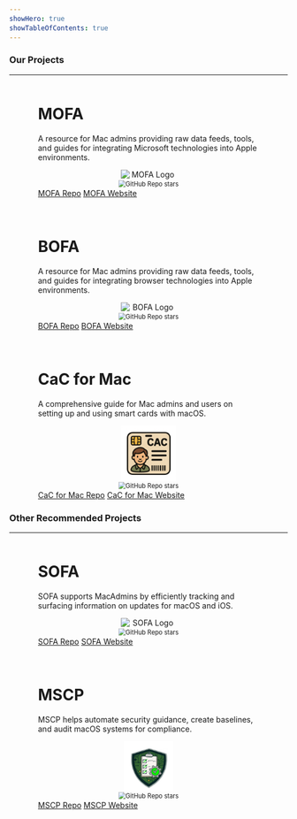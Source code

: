 ```yaml
---
showHero: true
showTableOfContents: true
---
```


### Our Projects

---

<div class="projects-container" style="display: flex; flex-wrap: wrap; justify-content: center; gap: 32px;">
  <div class="project-card" style="flex: 1 1 300px; max-width: 400px;">
    <h1>MOFA</h1>
    <p>A resource for Mac admins providing raw data feeds, tools, and guides for integrating Microsoft technologies into Apple environments.</p>
    <div style="text-align: center;">
      <img src="https://raw.githubusercontent.com/cocopuff2u/MOFA/main/.github/images/logo_Mofa_NoBackground.png" alt="MOFA Logo" style="width: 100px; display: block; margin: 0 auto;"/>
    </div>
    <div style="text-align: center;">
      <a href="https://github.com/cocopuff2u/mofa" target="_blank" style="text-decoration: none;">
        <img alt="GitHub Repo stars" src="https://img.shields.io/github/stars/cocopuff2u/mofa" style="transform: scale(0.8); display: inline-block;" />
      </a>
    </div>
    <div class="links">
      <a href="https://github.com/cocopuff2u/mofa" target="_blank">MOFA Repo</a>
      <a href="https://mofa.cocolabs.dev" target="_blank">MOFA Website</a>
    </div>
  </div>

  <div class="project-card" style="flex: 1 1 300px; max-width: 400px;">
    <h1>BOFA</h1>
    <p>A resource for Mac admins providing raw data feeds, tools, and guides for integrating browser technologies into Apple environments.</p>
    <div style="text-align: center;">
      <img src="https://raw.githubusercontent.com/cocopuff2u/BOFA/refs/heads/main/.github/images/bofa_logo.png" alt="BOFA Logo" style="width: 100px; display: block; margin: 0 auto;"/>
    </div>
    <div style="text-align: center;">
      <a href="https://github.com/cocopuff2u/bofa" target="_blank" style="text-decoration: none;">
        <img alt="GitHub Repo stars" src="https://img.shields.io/github/stars/cocopuff2u/bofa" style="transform: scale(0.8); display: inline-block;" />
      </a>
    </div>
    <div class="links">
      <a href="https://github.com/cocopuff2u/bofa" target="_blank">BOFA Repo</a>
      <a href="https://bofa.cocolabs.dev" target="_blank">BOFA Website</a>
    </div>
  </div>
</div>

<div style="display: flex; justify-content: center; margin-top: 32px;">
  <div class="project-card" style="max-width: 400px;">
    <h1>CaC for Mac</h1>
    <p>A comprehensive guide for Mac admins and users on setting up and using smart cards with macOS.</p>
    <div style="text-align: center;">
      <img src="https://raw.githubusercontent.com/cocopuff2u/CAC_FOR_MAC/refs/heads/main/.github/imgs/cacformac.png" alt="CaC for Mac Logo" style="width: 100px; display: block; margin: 0 auto;"/>
    </div>
    <div style="text-align: center;">
      <a href="https://github.com/cocopuff2u/CAC_FOR_MAC" target="_blank" style="text-decoration: none;">
        <img alt="GitHub Repo stars" src="https://img.shields.io/github/stars/cocopuff2u/CAC_FOR_MAC" style="transform: scale(0.8); display: inline-block;" />
      </a>
    </div>
    <div class="links">
      <a href="https://github.com/cocopuff2u/CAC_FOR_MAC" target="_blank">CaC for Mac Repo</a>
      <a href="https://cacformac.com" target="_blank">CaC for Mac Website</a>
    </div>
  </div>
</div>

### Other Recommended Projects

---

<div class="projects-container" style="display: flex; flex-wrap: wrap; justify-content: center; gap: 32px;">
  <div class="project-card" style="flex: 1 1 300px; max-width: 400px;">
    <h1>SOFA</h1>
    <p>SOFA supports MacAdmins by efficiently tracking and surfacing information on updates for macOS and iOS.</p>
    <div style="text-align: center;">
      <img src="https://raw.githubusercontent.com/macadmins/sofa/refs/heads/main/public/custom_logo.png" alt="SOFA Logo" style="width: 100px; display: block; margin: 0 auto;"/>
    </div>
    <div style="text-align: center;">
      <a href="https://github.com/macadmins/sofa" target="_blank" style="text-decoration: none;">
        <img alt="GitHub Repo stars" src="https://img.shields.io/github/stars/macadmins/sofa" style="transform: scale(0.8); display: inline-block;" />
      </a>
    </div>
    <div class="links">
      <a href="https://github.com/macadmins/sofa" target="_blank">SOFA Repo</a>
      <a href="https://sofa.macadmins.io" target="_blank">SOFA Website</a>
    </div>
  </div>
  <div class="project-card" style="flex: 1 1 300px; max-width: 400px;">
    <h1>MSCP</h1>
    <p>MSCP helps automate security guidance, create baselines, and audit macOS systems for compliance.</p>
    <div style="text-align: center;">
      <img src="https://raw.githubusercontent.com/usnistgov/macos_security/refs/heads/main/templates/images/mscp_logo.png" alt="macOS Security Compliance Project Logo" style="width: 90px; display: block; margin: 0 auto;"/>
    </div>
    <div style="text-align: center;">
      <a href="https://github.com/usnistgov/macos_security" target="_blank" style="text-decoration: none;">
        <img alt="GitHub Repo stars" src="https://img.shields.io/github/stars/usnistgov/macos_security" style="transform: scale(0.8); display: inline-block;" />
      </a>
    </div>
    <div class="links">
      <a href="https://github.com/usnistgov/macos_security" target="_blank">MSCP Repo</a>
      <a href="https://pages.nist.gov/macos_security/" target="_blank">MSCP Website</a>
    </div>
  </div>
</div>
